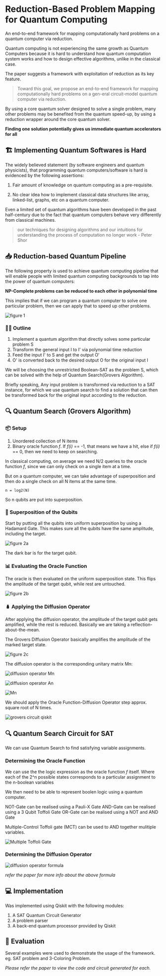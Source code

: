 # Reduction-Based Problem Mapping for Quantum Computing

An end-to-end framework for mapping computationally hard problems on a quantum computer via reduction.

Quantum computing is not experiencing the same growth as Quantum Computers because it is hard to understand how quantum computation system works and how to design effective algorithms, unlike in the classical case.

The paper suggests a framework with exploitation of reduction as its key feature.

> Toward  this  goal,  we  propose  an  end-to-end  framework  for  mapping  computationally hard problems on a gen-eral circuit-model quantum computer via reduction. 

By using a core quantum solver designed to solve a single problem, many other problems may be benefited from the quantum speed-up, by using a reduction wrapper around the core quantum solver.

**Finding one solution potentially gives us immediate quantum accelerators for all**

## 🏗️ Implementing Quantum Softwares is Hard

The widely believed statement (by software engineers and quantum physicists), that programming quantum computers/software is hard is evidenced by the following assertions:

1. Fair amount of knowledge on quantum computing as a pre-requisite.
   
2. No clear idea how to implement classical data structures like array, linked-list, graphs, etc on a quantum computer.

Even a limited set of quantum algorithms have been developed in the past half-century due to the fact that quantum computers behave very differently from classical machines.

> our techniques for designing algorithms and  our  intuitions  for  understanding  the  process  of  computation  no  longer  work - Peter Shor

## 📥 Reduction-based Quantum Pipeline

The following property is used to achieve quantum computing pipeline that will enable people with limited quantum computing backgrounds to tap into the power of quantum computers:

**NP-Complete problems can be reduced to each other in polynomial time**

This implies that if we can program a quantum computer to solve one particular problem, then we can apply that to speed up other problems.

![figure 1](images/fig1.png)

### ✍🏽 Outline

1. Implement a quantum algorithm that directly solves some particular problem S
2. Transform the general input I to I' via polynomial time reduction
3. Feed the input I' to S and get the output O'
4. O' is converted back to the desired output O for the original input I

We will be choosing the unrestricted Boolean-SAT as the problem S, which can be solved with the help of Quantum Search(Grovers Algorithm).

Briefly speaking, Any input problem is transformed via reduction  to  a  SAT  instance,  for  which  we  use  quantum  search to find a solution that can then be  transformed  back  for  the  original  input according to the reduction.

## 🔍 Quantum Search (Grovers Algorithm)

### 📦 Setup

1. Unordered collection of N items
2. Binary oracle function *f*. If *f(i)* == -1, that means we have a hit, else if *f(i)* == 0, then we need to keep on searching.

In classical computing, on average we need N/2 queries to the oracle function *f*, since we can only check on a single item at a time.

But on a quantum computer, we can take advantage of superposition and then do a single check on all N items at the same time.

```
n = log2(N)
```

So n qubits are put into superposition.

### 🎰 Superposition of the Qubits

Start by putting all the qubits into uniform superposition by using a Hadamard Gate. This makes sure all the qubits have the same amplitude, including the target.

![figure 2a](images/fig2a.png)

The dark bar is for the target qubit.

### 📊 Evaluating the Oracle Function

The oracle is then evaluated on the uniform superposition state. This flips the amplitude of the target qubit, while rest are untouched.

![figure 2b](images/fig2b.png)

### 🪆 Applying the Diffusion Operator

After applying the diffusion operator, the amplitude of the target qubit gets amplified, while the rest is reduced. Basically we are taking a reflection-about-the-mean.

The Grovers Diffusion Operator basically amplifies the amplitude of the marked target state.

![figure 2c](images/fig2c.png)

The diffusion operator is the corresponding unitary matrix Mn:

![diffusion operator Mn](images/diffusion%20operator%20Mn.png)

![diffusion operator An](images/diff%20op%20An.png)

![Mn](images/Mn.png)

We should apply the Oracle Function-Diffusion Operator step approx. square root of N times.

![grovers circuit qiskit](images/grover_circuit_high_level.png)

## 🔍 Quantum Search Circuit for SAT

We can use Quantum Search to find satisfying variable assignments.

### Determining the Oracle Function

We can use the the logic expression as the oracle function *f* itself. Where each of the 2^n possible states corresponds to a particular assignment to the n-boolean variables

We then need to be able to represent boolen logic using a quantum computer.

NOT-Gate can be realised using a Pauli-X Gate
AND-Gate can be realised using a 3 Qubit Toffoli Gate
OR-Gate can be realised using a NOT and AND Gate

Multiple-Control Toffoli gate (MCT) can be used to AND together mulitiple variables.  

![Multiple Toffoli Gate](images/MCT.png)

### Determining the Diffusion Operator

![diffusion operator formula](images/diffusion%20op%20formula.png)

*refer the paper for more info about the above formula*

## 💻 Implementation

Was implemented using Qiskit with the following modules:

1. A SAT Quantum Circuit Generator
2. A problem parser
3. A back-end quantum processor provided by Qiskit

## 🧪 Evaluation

Several examples were used to demonstrate the usage of the framework. eg. SAT problem and 3-Coloring Problem.

*Please refer the paper to view the code and circuit generated for each.*